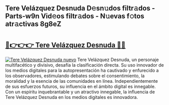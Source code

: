 ## Tere Velázquez Desnuda D𝚎sn𝚞dos filtr𝚊dos - Parts-w9n Vid𝚎os filtr𝚊dos - N𝚞evas f𝚘tos atr𝚊ctivas 8g8eZ

# <h2><a href="http://mb2pezc.tromn.icu/?c=Tere+Vel%c3%a1zquez+Desnuda">🔗👉👉👉 Tere Velázquez Desnuda 🔗🔗</a></h2>

[![Tere Velázquez Desnuda nuevo](https://i.imgur.com/pEAQMta.gif)](http://mb2pezc.tromn.icu/?c=Tere+Vel%c3%a1zquez+Desnuda)
Tere Velázquez Desnuda, un personaje multifacético y divisivo, desafía la clasificación directa. Su uso innovador de los medios digitales para la autopresentación ha cautivado y enfurecido a los observadores, estimulando debates sobre el consentimiento, la moralidad y la esencia de las comunidades en línea. Independientemente de sus esfuerzos futuros, su influencia en el ámbito digital es innegable. Con un espíritu inquebrantable y un atractivo innegable, la influencia de Tere Velázquez Desnuda en los medios digitales es innovadora.
